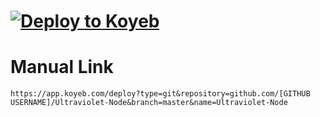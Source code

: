 # [![Deploy to Koyeb](https://www.koyeb.com/static/images/deploy/button.svg)](https://app.koyeb.com/deploy?type=git&repository=github.com/titaniumnetwork-development/Ultraviolet-Node&branch=master&name=Ultraviolet-Node)

# Manual Link

`https://app.koyeb.com/deploy?type=git&repository=github.com/[GITHUB USERNAME]/Ultraviolet-Node&branch=master&name=Ultraviolet-Node`
